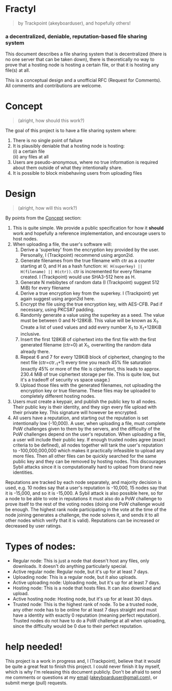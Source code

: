 # Fractyl
> by Trackpoint (akeyboarduser), and hopefully others!
### a decentralized, deniable, reputation-based file sharing system

This document describes a file sharing system that is decentralized (there is no one server that can be taken down),
there is theoretically no way to prove that a hosting node is hosting a certain file, or that it is hosting any file(s) at all.

This is a conceptual design and a unofficial RFC (Request for Comments). All comments and contributions are welcome.

# Concept
> (alright, how should this work?)

The goal of this project is to have a file sharing system where:

1. There is no single point of failure
2. It is plausibly deniable that a hosting node is hosting:  
  (i) a certain file  
  (ii) any files at all
3. Users are pseudo-anonymous, where no true information is required about them outside of what they intentionally share.
4. It is possible to block misbehaving users from uploading files

# Design
> (alright, how will this work?)

By points from the [Concept](#concept) section:

1. This is quite simple. We provide a public specification for how it __should__ work and hopefully a reference implementation, and encourage users to host nodes.
2. When uploading a file, the user's software will:  
    1. Derive a 'superkey' from the encryption key provided by the user. Personally, I (Trackpoint) recommend using argon2id.
    2. Generate filenames from the true filename with ctr as a counter starting at 0, and H as a hash function: `H( H(superkey) || H(filename) || H(ctr))`. ctr is incremented for every filename created. I (Trackpoint) would use SHA3-512 here as H.
    3. Generate N mebibytes of random data (I (Trackpoint) suggest 512 MiB) for every filename
    4. Derive a true encryption key from the superkey. I (Trackpoint) yet again suggest using argon2id here.
    5. Encrypt the file using the true encryption key, with AES-CFB. Pad if necessary, using PKCS#7 padding.
    6. Randomly generate a value using the superkey as a seed. The value must be between 0 and N-128KiB. This value will be known as X<sub>1</sub>. Create a list of used values and add every number X<sub>1</sub> to X<sub>1</sub>+128KiB inclusive.
    7. Insert the first 128KiB of ciphertext into the first file with the first generated filename (ctr=0) at X<sub>1</sub>, overwriting the random data already there.
    8. Repeat 6 and 7 for every 128KiB block of ciphertext, changing to the next file (ctr=ctr<sub>-1</sub>+1) every time you reach 45% file saturation (exactly 45% or more of the file is ciphertext, this leads to approx. 230.4 MiB of true ciphertext storage per file. This is quite low, but it's a tradeoff of security vs space usage.)
    9. Upload those files with the generated filenames, not uploading the encryption key or true filename. These files may be uploaded to completely different hosting nodes.
3. Users must create a keypair, and publish the public key to all nodes. Their public key is their identity, and they sign every file upload with their private key. This signature will however be encrypted.
4. All users have a reputation, and starting out the reputation is set intentionally low (-10,000). A user, when uploading a file, must complete PoW challenges given to them by the servers, and the difficulty of the PoW challenges depend on the user's reputation. When uploading a file, a user will include their public key. If enough trusted nodes agree (exact criteria to be defined), all nodes together will tank the user's reputation to -100,000,000,000 which makes it practically infeasible to upload any more files. Then all other files can be quickly searched for the same public key and they can be removed by hosting nodes. This discourages Sybil attacks since it is computationally hard to upload from brand new identities.

Reputations are tracked by each node separately, and majority decision is used, e.g. 10 nodes say that a user's reputation is -10,000, 15 nodes say that it is -15,000, and so it is -15,000. A Sybil attack is also possible here, so for a node to be able to vote in reputations it must also do a PoW challenge to prove itself to the rest of the voting nodes (doing one PoW challenge would be enough. The highest rank node participating in the vote at the time of the node joining generates a challenge, the node solves it, and sends it to all other nodes which verify that it is valid).
Reputations can be increased or decreased by user ratings.

# Types of nodes:

* Regular node: This is just a node that doesn't host any files, only downloads. It doesn't do anything particularly special.
* Active regular node: Regular node, but it's up for at least 7 days.
* Uploading node: This is a regular node, but it also uploads.
* Active uploading node: Uploading node, but it's up for at least 7 days.
* Hosting node: This is a node that hosts files. It can also download and upload.
* Active hosting node: Hosting node, but it's up for at least 30 days.
* Trusted node: This is the highest rank of node. To be a trusted node, any other node has to be online for at least 7 days straight and must have a identity with exactly 0 reputation (meaning perfect reputation). Trusted nodes do not have to do a PoW challenge at all when uploading, since the difficulty would be 0 due to their perfect reputation.

# help needed!
This project is a work in progress and, I (Trackpoint), believe that it would be quite a great feat to finish this project. I could never finish it by myself, which is why I'm releasing this document publicly. Don't be afraid to send me comments or questions at my [email](mailto:akeyboarduser@gmail.com) (akeyboarduser@gmail.com), or submit merge (pull) requests.
